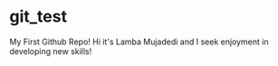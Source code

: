 # git_test
My First Github Repo!
Hi it's Lamba Mujadedi and I seek enjoyment in developing new skills!
